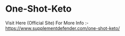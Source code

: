 # One-Shot-Keto
Visit Here (Official Site) For More Info :- https://www.supplementdefender.com/one-shot-keto/
